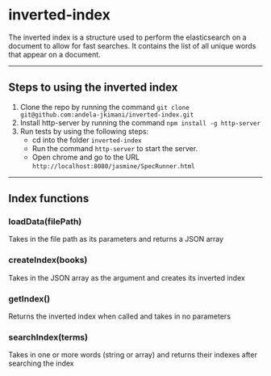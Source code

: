 # inverted-index

The inverted index is a structure used to perform the elasticsearch on a document to allow for fast searches. It contains the list of all unique words that appear on a document.

------------------------------------------------------

## Steps to using the inverted index
1. Clone the repo by running the command `git clone git@github.com:andela-jkimani/inverted-index.git`
2. Install http-server by running the command `npm install -g http-server`
3. Run tests by using the following steps:
	* cd into the folder `inverted-index`
	* Run the command `http-server` to start the server.
	* Open chrome and go to the URL `http://localhost:8080/jasmine/SpecRunner.html`

-------------------------------------------------------

## Index functions

### loadData(filePath)
Takes in the file path as its parameters and returns a JSON array

### createIndex(books)
Takes in the JSON array as the argument and creates its inverted index

### getIndex()
Returns the inverted index when called and takes in no parameters

### searchIndex(terms)
Takes in one or more words (string or array) and returns their indexes after searching the index